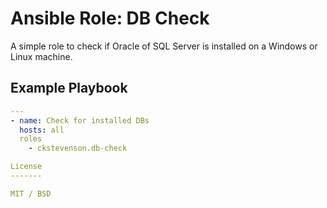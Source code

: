 Ansible Role: DB Check
=========

A simple role to check if Oracle of SQL Server is installed on a Windows or Linux machine.

Example Playbook
----------------
```yaml
---
- name: Check for installed DBs
  hosts: all
  roles
    - ckstevenson.db-check

License
-------

MIT / BSD
